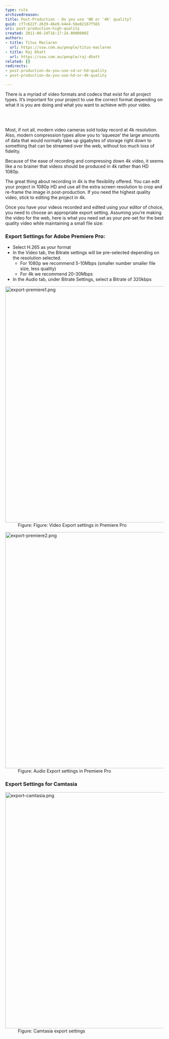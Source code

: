 ```yaml
---
type: rule
archivedreason: 
title: Post-Production - Do you use 'HD or '4K' quality?
guid: cf7c622f-2639-46e9-b4e4-56e02167f565
uri: post-production-high-quality
created: 2011-08-24T16:17:24.0000000Z
authors:
- title: Titus Maclaren
  url: https://ssw.com.au/people/titus-maclaren
- title: Raj Dhatt
  url: https://ssw.com.au/people/raj-dhatt
related: []
redirects:
- post-production-do-you-use-sd-or-hd-quality
- post-production-do-you-use-hd-or-4k-quality

---
```



<p class="ssw15-rteElement-P">There is a myriad of video formats and codecs that exist for all project types. It’s important for your project to use the correct format depending on what it is you are doing and what you want to achieve with your video.​<br></p>
<br><excerpt class='endintro'></excerpt><br>
<p>Most, if not all, modern video cameras sold today record at 4k resolution. Also, modern compression types allow you to ‘squeeze’ the large amounts of data that would normally take up gigabytes of storage right down to something that can be streamed over the web, without too much loss of fidelity.<br></p><p>Because of the ease of recording and compressing down 4k video, it seems like a no brainer that videos should be produced in 4k rather than HD 1080p.</p><p>The great thing about recording in 4k is the flexibility offered. You can edit your project in 1080p HD and use all the extra screen resolution to crop and re-frame the image in post-production. If you need the highest quality video, stick to editing the project in 4k.</p><p>Once you have your videos recorded and edited using your editor of choice, you need to choose an appropriate export setting. Assuming you’re making the video for the web, here is what you need set as your pre-set for the best quality video while maintaining a small file size&#58;<br></p><h3>Export Settings for Adobe Premiere Pro&#58;</h3><ul><li>Select H.265 as your format</li><li>In the Video tab, the Bitrate settings will be pre-selected depending on the resolution selected. 
      <ul><li>For 1080p we recommend 5-10Mbps (smaller number smaller file size, less quality)</li><li>For 4k we recommend 20-30Mbps</li></ul></li><li>In the Audio tab, under Bitrate Settings, select a Bitrate of 320kbps<br></li></ul><dl class="image"><dt><img src="/PublishingImages/export-premiere1.png" alt="export-premiere1.png" style="width&#58;750px;" /></dt><dd>Figure&#58; Figure&#58;&#160;Video Export settings in Premiere Pro</dd></dl><dl class="image"><dt><img src="/PublishingImages/export-premiere2.png" alt="export-premiere2.png" style="width&#58;750px;" /></dt><dd>Figure&#58; Audio Export settings in Premiere Pro</dd></dl><h3>Export Settings for Camtasia</h3><dl class="image"><dt><img src="/PublishingImages/export-camtasia.png" alt="export-camtasia.png" style="width&#58;750px;" /></dt><dd>Figure&#58; Camtasia export settings</dd></dl>


